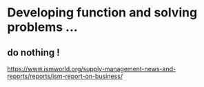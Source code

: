 # Developing function and solving problems ...

## do nothing !

<a href="https://www.ismworld.org/supply-management-news-and-reports/reports/ism-report-on-business/">https://www.ismworld.org/supply-management-news-and-reports/reports/ism-report-on-business/</a><br>
<a href=""></a><br>
<a href=""></a><br>
<a href=""></a><br>
<a href=""></a><br>
<a href=""></a><br>

